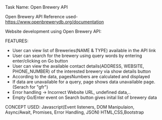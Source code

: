 Task Name: Open Brewery API 

Open Brewery API Reference used- https://www.openbrewerydb.org/documentation

Website development using Open Brewery API:

FEATURES:
  * User can view list of Breweries(NAME & TYPE) available in the API link
  * User can search for the brewery using query words by entering enter/clicking on Go button
  * User can view the available contact details(ADDRESS, WEBSITE, PHONE_NUMBER) of the interested brewery via show details button
  * According to the data, pagesNumbers are calculated and displayed
  * If data are unavailable for a query, page shows data unavailable page.(Serach for "gfr")
  * Error handling -> Incorrect Website URL, undefined data,..
  * Empty Go/Enter event on Search button gives inital list of brewery data

CONCEPT USED:
Javascript(Event listeners, DOM Manipulaion, Async/Await, Promises, Error Handling, JSON)
HTML,CSS,Bootstrap
